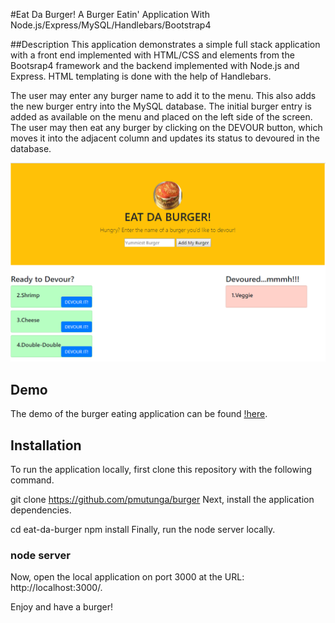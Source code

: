 #Eat Da Burger!
A Burger Eatin' Application With Node.js/Express/MySQL/Handlebars/Bootstrap4

##Description
This application demonstrates a simple full stack application with a front end implemented with HTML/CSS and elements from the Bootsrap4 framework and the backend implemented with Node.js and Express. HTML templating is done with the help of Handlebars.

The user may enter any burger name to add it to the menu. This also adds the new burger entry into the MySQL database. The initial burger entry is added as available on the menu and placed on the left side of the screen. The user may then eat any burger by clicking on the DEVOUR button, which moves it into the adjacent column and updates its status to devoured in the database.

![screenshot](public/assets/img/burgerapp.PNG)

## Demo
The demo of the burger eating application can be found [!here](https://pacific-bayou-28835.herokuapp.com/).

## Installation
To run the application locally, first clone this repository with the following command.

git clone https://github.com/pmutunga/burger
Next, install the application dependencies.

cd eat-da-burger
npm install
Finally, run the node server locally.

### node server
Now, open the local application on port 3000 at the URL: http://localhost:3000/.

Enjoy and have a burger!

